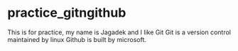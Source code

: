 # practice_gitngithub

This is for practice, my name is Jagadek and I like Git
Git is a version control maintained by linux
Github is built by microsoft.
